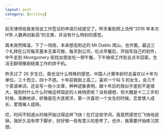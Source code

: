 ```yaml
---
layout: post
category: [writing]
---
```


前天律师给我发信说工作签证的申请已经提交了。昨天看到网上流传“2016 年本次 H1B 人数再创新高”的文章，并没有什么特别的感觉。

周末突然降温，下了一场雨，本来想去附近的 Mt Diablo 爬山，也作罢。最近三个礼拜在公司每天基本无事可做，每天到公司，吃点早餐后，开始写自己的软件，中午走到 Montgomery 街找女朋友吃一顿午餐，下午继续工作到五点半回家。生活无聊得像刚结束工作的烘干机。

昨天过了 26 岁生日，竟也没什么特殊的感觉。中国人计算年龄时总喜欢以十年为单位。三十而立，四十不惑。十年前我刚上高二，喜欢一个叫 S 的女生，会几千个英语单词，还会写一些小文章，种种迹象表明，跟十年后的我似乎差别不是很大。我到时什么什么时候这样固定的人格特质呢？没有细想，但大概是十二三岁的时候，准确地讲，好像是在大连南洋，第一次喜欢一个女生的时候。恋爱使人成长，爱情催人成熟。

哎，时间不知道从时候开始过得这样飞快！在打这些字间，我竟然感觉它飞快地逃掉。我好久没有停下脚步，好好做一些有意义的思考了。也许，我需要开始练习冥想。
